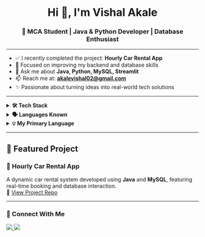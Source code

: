<h1 align="center">Hi 👋, I'm Vishal Akale</h1>
<h3 align="center">🚀 MCA Student | Java & Python Developer | Database Enthusiast</h3>

---

- ✅ I recently completed the project: **Hourly Car Rental App**
- 🎯 Focused on improving my backend and database skills
- 💬 Ask me about **Java, Python, MySQL, Streamlit**
- 📫 Reach me at: **akalevishal02@gmail.com**
- ✨ Passionate about turning ideas into real-world tech solutions

---

<details>
  <summary><b>🛠️ Tech Stack</b></summary>
  <p>
    <img src="https://img.shields.io/badge/Java-ED8B00?style=for-the-badge&logo=java&logoColor=white"/>
    <img src="https://img.shields.io/badge/Python-3776AB?style=for-the-badge&logo=python&logoColor=white"/>
    <img src="https://img.shields.io/badge/MySQL-00758F?style=for-the-badge&logo=mysql&logoColor=white"/>
    <img src="https://img.shields.io/badge/Streamlit-FF4B4B?style=for-the-badge&logo=streamlit&logoColor=white"/>
    <img src="https://img.shields.io/badge/HTML5-E34F26?style=for-the-badge&logo=html5&logoColor=white"/>
    <img src="https://img.shields.io/badge/CSS3-1572B6?style=for-the-badge&logo=css3&logoColor=white"/>
  </p>
</details>

<details>
  <summary><b>🗣️ Languages Known</b></summary>
  <ul>
    <li>English (Professional)</li>
    <li>Hindi (Fluent)</li>
    <li>Marathi (Native)</li>
  </ul>
</details>

<details>
  <summary><b>💡 My Primary Language</b></summary>
  <p>
    <img src="https://img.shields.io/badge/Primary-Language%3A%20Python-blue?style=for-the-badge&logo=python&logoColor=white"/>
  </p>
</details>

---

## 📌 Featured Project

### 🚗 Hourly Car Rental App
A dynamic car rental system developed using <b>Java</b> and <b>MySQL</b>, featuring real-time booking and database interaction.<br>
🔗 [View Project Repo](https://github.com/VishalAkale/Hourly-Car-Rental-System-Project)

---

### 🔗 Connect With Me
<p>
  <a href="https://www.linkedin.com/in/vishal-akale/">
    <img src="https://img.shields.io/badge/LinkedIn-Connect-blue?style=for-the-badge&logo=linkedin&logoColor=white"/>
  </a>
  <a href="mailto:akalevishal02@gmail.com">
    <img src="https://img.shields.io/badge/Email-akalevishal02%40gmail.com-red?style=for-the-badge&logo=gmail&logoColor=white"/>
  </a>
</p>
